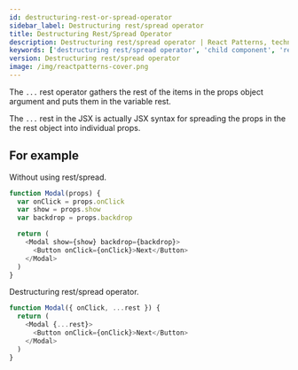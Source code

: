 ```yaml
---
id: destructuring-rest-or-spread-operator
sidebar_label: Destructuring rest/spread operator
title: Destructuring Rest/Spread Operator
description: Destructuring rest/spread operator | React Patterns, techniques, tips and tricks in development for Ract developer.
keywords: ['destructuring rest/spread operator', 'child component', 'reactpatterns', 'react patterns', 'reactjspatterns', 'reactjs patterns', 'react', 'reactjs', 'react techniques', 'react tips and tricks']
version: Destructuring rest/spread operator
image: /img/reactpatterns-cover.png
---
```


The `...` rest operator gathers the rest of the items in the props object argument and puts them in the variable rest.

The `...` rest in the JSX is actually JSX syntax for spreading the props in the the rest object into individual props.

## For example

Without using rest/spread.

```js
function Modal(props) {
  var onClick = props.onClick
  var show = props.show
  var backdrop = props.backdrop

  return (
    <Modal show={show} backdrop={backdrop}>
      <Button onClick={onClick}>Next</Button>
    </Modal>
  )
}
```

Destructuring rest/spread operator.

```js
function Modal({ onClick, ...rest }) {
  return (
    <Modal {...rest}>
      <Button onClick={onClick}>Next</Button>
    </Modal>
  )
}
```
